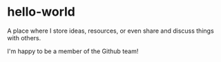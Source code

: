 # hello-world
A place where I store ideas, resources, or even share and discuss things with others.

I'm happy to be a member of the Github team!
